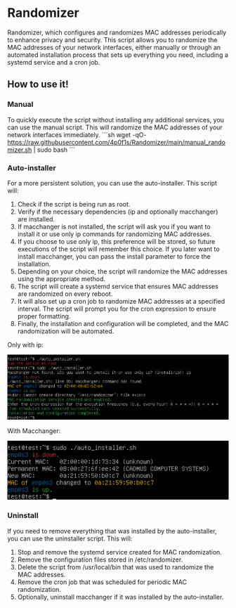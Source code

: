 # Randomizer

Randomizer, which configures and randomizes MAC addresses periodically to enhance privacy and security.
This script allows you to randomize the MAC addresses of your network interfaces, either manually or through an automated installation process that sets up everything you need, including a systemd service and a cron job.

## How to use it!

### Manual

To quickly execute the script without installing any additional services, you can use the manual script. This will randomize the MAC addresses of your network interfaces immediately.
´´´sh
wget -qO- https://raw.githubusercontent.com/4p0f1s/Randomizer/main/manual_randomizer.sh | sudo bash
´´´

### Auto-installer

For a more persistent solution, you can use the auto-installer.
This script will:

1. Check if the script is being run as root.
2. Verify if the necessary dependencies (ip and optionally macchanger) are installed.
3. If macchanger is not installed, the script will ask you if you want to install it or use only ip commands for randomizing MAC addresses.
4. If you choose to use only ip, this preference will be stored, so future executions of the script will remember this choice. If you later want to install macchanger, you can pass the install parameter to force the installation.
5. Depending on your choice, the script will randomize the MAC addresses using the appropriate method.
6. The script will create a systemd service that ensures MAC addresses are randomized on every reboot.
7. It will also set up a cron job to randomize MAC addresses at a specified interval. The script will prompt you for the cron expression to ensure proper formatting.
8. Finally, the installation and configuration will be completed, and the MAC randomization will be automated.

Only with ip:

![Auto installer](img/execution.png)

With Macchanger:

![Auto installer](img/execution2.png)

### Uninstall

If you need to remove everything that was installed by the auto-installer, you can use the uninstaller script.
This will:

1. Stop and remove the systemd service created for MAC randomization.
2. Remove the configuration files stored in /etc/randomizer.
3. Delete the script from /usr/local/bin that was used to randomize the MAC addresses.
4. Remove the cron job that was scheduled for periodic MAC randomization.
5. Optionally, uninstall macchanger if it was installed by the auto-installer.


